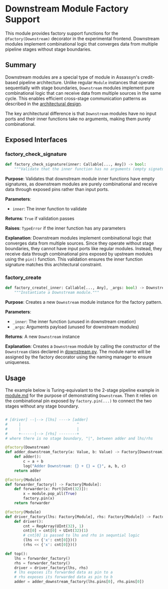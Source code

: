 # Downstream Module Factory Support

This module provides factory support functions for the `@factory(Downstream)` decorator
in the experimental frontend. Downstream modules implement combinational logic that
converges data from multiple pipeline stages without stage boundaries.

## Summary

Downstream modules are a special type of module in Assassyn's credit-based pipeline
architecture. Unlike regular `Module` instances that operate sequentially with stage
boundaries, `Downstream` modules implement pure combinational logic that can receive
data from multiple sources in the same cycle. This enables efficient cross-stage
communication patterns as described in the [architectural design](../../../docs/design/arch/arch.md).

The key architectural difference is that `Downstream` modules have no input ports
and their inner functions take no arguments, making them purely combinational.

## Exposed Interfaces

### factory_check_signature

```python
def factory_check_signature(inner: Callable[..., Any]) -> bool:
    """Validate that the inner function has no arguments (empty signature)."""
```

**Purpose**: Validates that downstream module inner functions have empty signatures,
as downstream modules are purely combinational and receive data through exposed pins
rather than input ports.

**Parameters**:
- `inner`: The inner function to validate

**Returns**: `True` if validation passes

**Raises**: `TypeError` if the inner function has any parameters

**Explanation**: Downstream modules implement combinational logic that converges data
from multiple sources. Since they operate without stage boundaries, they cannot have
input ports like regular modules. Instead, they receive data through combinational
pins exposed by upstream modules using the `pin()` function. This validation ensures
the inner function signature matches this architectural constraint.

### factory_create

```python
def factory_create(_inner: Callable[..., Any], _args: bool) -> Downstream:
    """Instantiate a Downstream module."""
```

**Purpose**: Creates a new `Downstream` module instance for the factory pattern.

**Parameters**:
- `_inner`: The inner function (unused in downstream creation)
- `_args`: Arguments payload (unused for downstream modules)

**Returns**: A new `Downstream` instance

**Explanation**: Creates a `Downstream` module by calling the constructor of the
`Downstream` class declared in [downstream.py](../../ir/module/downstream.py).
The module name will be assigned by the factory decorator using the naming manager
to ensure uniqueness.

## Usage

The example below is Turing-equivalant to the 2-stage pipeline example
in [module.md](./module.md) for the purpose of demonstrating `Downstream`.
Then it relies on the combinational pin exposed by `factory.pin(...)`
to connect the two stages without any stage boundary.

````python

# [driver] --|--> [lhs] ----> [adder]
#     |                         ^
#     |                         |
#     +------|--> [rhs] --------+
# where there is no stage boundary, "|", between adder and lhs/rhs

@factory(Downstream)
def adder_downstream_factory(a: Value, b: Value) -> Factory[Downstream]:
    def adder():
        c = a + b
        log("Adder Downstream: {} + {} = {}", a, b, c)
    return adder

@factory(Module)
def forwarder_factory() -> Factory[Module]:
    def forwarder(x: Port[UInt(32)]):
        x = module.pop_all(True)
        factory.pin(x)
    return forwarder

@factory(Module)
def driver_factory(lhs: Factory[Module], rhs: Factory[Module]) -> Factory[Module]:
    def driver():
        cnt = RegArray(UInt(32), 1)
        cnt[0] = cnt[0] + UInt(32)(1)
        # cnt[0] is passed to lhs and rhs in sequntial logic
        (lhs << {'x': cnt[0]})()
        (rhs << {'x': cnt[0]})()

def top():
    lhs = forwarder_factory()
    rhs = forwarder_factory()
    driver = driver_factory(lhs, rhs)
    # lhs exposes its forwarded data as pin to a
    # rhs exposes its forwarded data as pin to b
    adder = adder_downstream_factory(lhs.pins[0], rhs.pins[0])
````